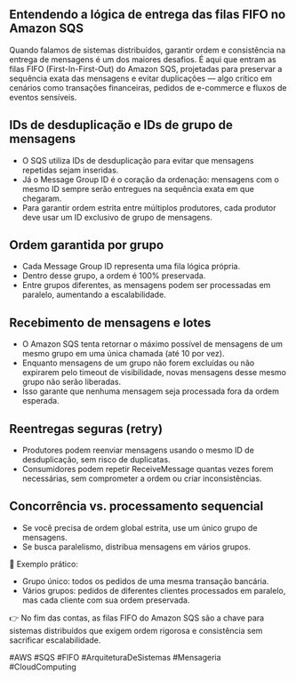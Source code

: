 ## Entendendo a lógica de entrega das filas FIFO no Amazon SQS

Quando falamos de sistemas distribuídos, garantir ordem e consistência na entrega de mensagens é um dos maiores desafios. É aqui que entram as filas FIFO (First-In-First-Out) do Amazon SQS, projetadas para preservar a sequência exata das mensagens e evitar duplicações — algo crítico em cenários como transações financeiras, pedidos de e-commerce e fluxos de eventos sensíveis.

## IDs de desduplicação e IDs de grupo de mensagens

- O SQS utiliza IDs de desduplicação para evitar que mensagens repetidas sejam inseridas.
- Já o Message Group ID é o coração da ordenação: mensagens com o mesmo ID sempre serão entregues na sequência exata em que chegaram.
- Para garantir ordem estrita entre múltiplos produtores, cada produtor deve usar um ID exclusivo de grupo de mensagens.

## Ordem garantida por grupo

- Cada Message Group ID representa uma fila lógica própria.
- Dentro desse grupo, a ordem é 100% preservada.
- Entre grupos diferentes, as mensagens podem ser processadas em paralelo, aumentando a escalabilidade.

## Recebimento de mensagens e lotes

- O Amazon SQS tenta retornar o máximo possível de mensagens de um mesmo grupo em uma única chamada (até 10 por vez).
- Enquanto mensagens de um grupo não forem excluídas ou não expirarem pelo timeout de visibilidade, novas mensagens desse mesmo grupo não serão liberadas.
- Isso garante que nenhuma mensagem seja processada fora da ordem esperada.

 ## Reentregas seguras (retry)

- Produtores podem reenviar mensagens usando o mesmo ID de desduplicação, sem risco de duplicatas.
- Consumidores podem repetir ReceiveMessage quantas vezes forem necessárias, sem comprometer a ordem ou criar inconsistências.

## Concorrência vs. processamento sequencial

- Se você precisa de ordem global estrita, use um único grupo de mensagens.
- Se busca paralelismo, distribua mensagens em vários grupos.

📌 Exemplo prático:

- Grupo único: todos os pedidos de uma mesma transação bancária.
- Vários grupos: pedidos de diferentes clientes processados em paralelo, mas cada cliente com sua ordem preservada.

👉 No fim das contas, as filas FIFO do Amazon SQS são a chave para sistemas distribuídos que exigem ordem rigorosa e consistência sem sacrificar escalabilidade.

#AWS #SQS #FIFO #ArquiteturaDeSistemas #Mensageria #CloudComputing

